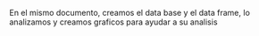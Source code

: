 En el mismo documento, creamos el data base y el data frame, lo analizamos y creamos graficos para ayudar a su analisis
